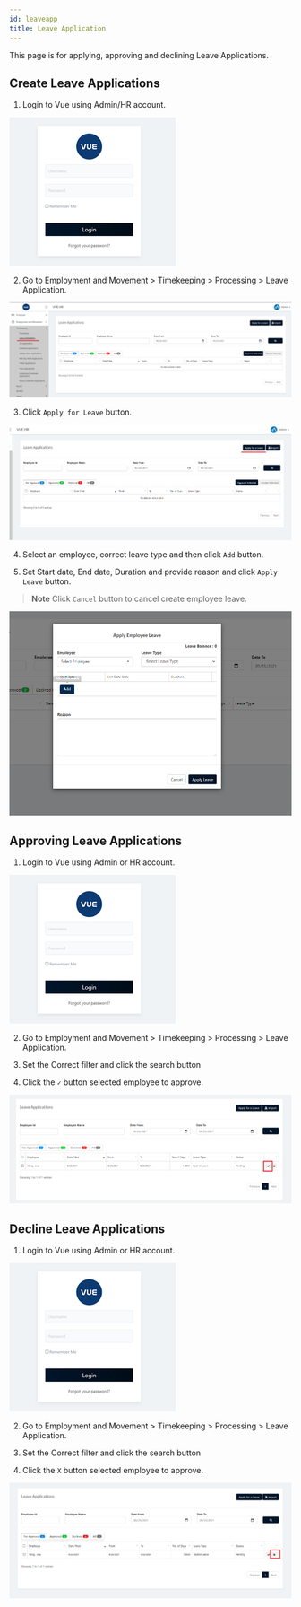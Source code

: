 ```yaml
---
id: leaveapp
title: Leave Application
---
```

This page is for applying, approving and declining Leave Applications.

## Create Leave Applications 

1. Login to Vue using  Admin/HR account.
 
 ![alt-text](assets/23.png)

2. Go to Employment and Movement > Timekeeping > Processing > Leave Application.

![alt-text](assets/leaveApp/1.png)  

3. Click `Apply for Leave` button.

![alt-text](assets/leaveApp/2.png)  

4. Select an employee, correct leave type and then click `Add` button.

5. Set Start date, End date, Duration and provide reason and click `Apply Leave` button.

> **Note** Click `Cancel` button to cancel create employee leave.

![alt-text](assets/leaveApp/3.png)  


## Approving Leave Applications 


1. Login to Vue using Admin or HR account. 

![alt-text](assets/Picture2.png)

2. Go to Employment and Movement > Timekeeping > Processing > Leave Application.

3. Set the Correct filter and click the search button

4. Click the `✓` button selected employee to approve.

![alt-text](assets/leaveApp/4.png) 


 ## Decline Leave Applications 
 
 1. Login to Vue using Admin or HR account. 

![alt-text](assets/Picture2.png)

2. Go to Employment and Movement > Timekeeping > Processing > Leave Application.

3. Set the Correct filter and click the search button

4. Click the `X` button selected employee to approve.

![alt-text](assets/leaveApp/5.png) 
